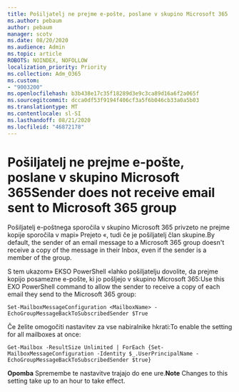 ```yaml
---
title: Pošiljatelj ne prejme e-pošte, poslane v skupino Microsoft 365
ms.author: pebaum
author: pebaum
manager: scotv
ms.date: 08/20/2020
ms.audience: Admin
ms.topic: article
ROBOTS: NOINDEX, NOFOLLOW
localization_priority: Priority
ms.collection: Adm_O365
ms.custom:
- "9003200"
ms.openlocfilehash: b3b438e17c35f18289d3e9c3ca89d16a6f2a065f
ms.sourcegitcommit: dcca0df53f9194f406cf3a5f6b046cb33a0a5b03
ms.translationtype: MT
ms.contentlocale: sl-SI
ms.lasthandoff: 08/21/2020
ms.locfileid: "46872178"
---
```

# <a name="sender-does-not-receive-email-sent-to-microsoft-365-group"></a><span data-ttu-id="72787-102">Pošiljatelj ne prejme e-pošte, poslane v skupino Microsoft 365</span><span class="sxs-lookup"><span data-stu-id="72787-102">Sender does not receive email sent to Microsoft 365 group</span></span>

<span data-ttu-id="72787-103">Pošiljatelj e-poštnega sporočila v skupino Microsoft 365 privzeto ne prejme kopije sporočila v mapi» Prejeto «, tudi če je pošiljatelj član skupine.</span><span class="sxs-lookup"><span data-stu-id="72787-103">By default, the sender of an email message to a Microsoft 365 group doesn't receive a copy of the message in their Inbox, even if the sender is a member of the group.</span></span>

<span data-ttu-id="72787-104">S tem ukazom» EKSO PowerShell «lahko pošiljatelju dovolite, da prejme kopijo posamezne e-pošte, ki jo pošljejo v skupino Microsoft 365:</span><span class="sxs-lookup"><span data-stu-id="72787-104">Use this EXO PowerShell command to allow the sender to receive a copy of each email they send to the Microsoft 365 group:</span></span>  

`Set-MailboxMessageConfiguration <MailboxName> -EchoGroupMessageBackToSubscribedSender $True`  

<span data-ttu-id="72787-105">Če želite omogočiti nastavitev za vse nabiralnike hkrati:</span><span class="sxs-lookup"><span data-stu-id="72787-105">To enable the setting for all mailboxes at once:</span></span>

`Get-Mailbox -ResultSize Unlimited | ForEach {Set-MailboxMessageConfiguration -Identity $_.UserPrincipalName -EchoGroupMessageBackToSubscribedSender $true}` 

<span data-ttu-id="72787-106">**Opomba** Spremembe te nastavitve trajajo do ene ure.</span><span class="sxs-lookup"><span data-stu-id="72787-106">**Note** Changes to this setting take up to an hour to take effect.</span></span>